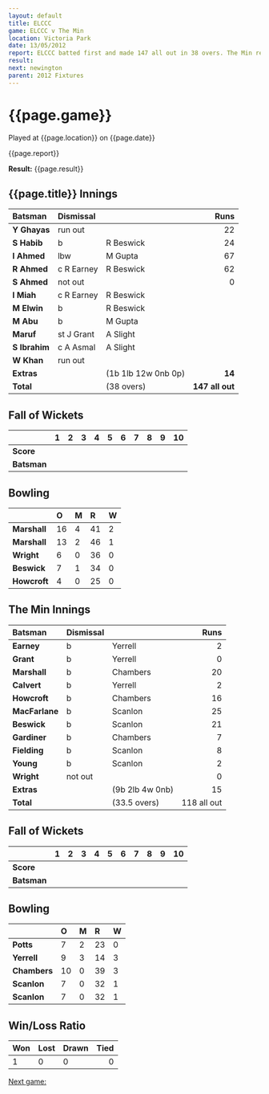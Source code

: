 ```yaml
---
layout: default
title: ELCCC
game: ELCCC v The Min
location: Victoria Park
date: 13/05/2012
report: ELCCC batted first and made 147 all out in 38 overs. The Min replied with 144 for 9 wkts
result: 
next: newington
parent: 2012 Fixtures
---
```


# {{page.game}}

Played at {{page.location}} on {{page.date}}

{{page.report}}

**Result:** {{page.result}}

## {{page.title}} Innings

| Batsman | Dismissal |  | Runs |
|:---|:---|---|---:|
| **Y Ghayas** | run out |  | 22 |
| **S Habib** | b | R Beswick | 24 |
| **I Ahmed** | lbw | M Gupta | 67 |
| **R Ahmed** | c R Earney | R Beswick | 62 |
| **S Ahmed** | not out |  | 0 |
| **I Miah** | c R Earney | R Beswick |  |
| **M Elwin** | b | R Beswick |  |
| **M Abu** | b | M Gupta |  |
| **Maruf** | st J Grant | A Slight |  |
| **S Ibrahim** | c A Asmal | A Slight |  |
| **W Khan** | run out |  |  |
| **Extras** | | (1b 1lb 12w 0nb 0p) | **14** |
| **Total** | | (38 overs) | **147 all out** |

## Fall of Wickets

| | 1 | 2 | 3 | 4 | 5 | 6 | 7 | 8 | 9 | 10 |
|---|:---:|:---:|:---:|:---:|:---:|:---:|:---:|:---:|:---:|:---:|
| **Score** |  |  |  |  |  |  |  |  |  |  |
| **Batsman** |  |  |  |  |  |  |  |  |  |  |

## Bowling

| | O | M | R | W |
|---|:---|:---|:---|:---|
| **Marshall** | 16 | 4 | 41 | 2 |
| **Marshall** | 13 | 2 | 46 | 1 |
| **Wright** | 6 | 0 | 36 | 0 |
| **Beswick** | 7 | 1 | 34 | 0 |
| **Howcroft** | 4 | 0 | 25 | 0 |

## The Min Innings

| Batsman | Dismissal |  | Runs |
|:---|:---|---|---:|
| **Earney** | b | Yerrell | 2 |
| **Grant** | b | Yerrell | 0 |
| **Marshall** | b | Chambers | 20 |
| **Calvert** | b | Yerrell | 2 |
| **Howcroft** | b | Chambers | 16 |
| **MacFarlane** | b | Scanlon | 25 |
| **Beswick** | b | Scanlon | 21 |
| **Gardiner** | b | Chambers | 7 |
| **Fielding** | b | Scanlon | 8 |
| **Young** | b | Scanlon | 2 |
| **Wright** | not out |  | 0 |
| **Extras** | | (9b 2lb 4w 0nb) | 15 |
| **Total** | | (33.5 overs) | 118 all out |

## Fall of Wickets

| | 1 | 2 | 3 | 4 | 5 | 6 | 7 | 8 | 9 | 10 |
|---|:---:|:---:|:---:|:---:|:---:|:---:|:---:|:---:|:---:|:---:|
| **Score** |  |  |  |  |  |  |  |  |  |  |
| **Batsman** |  |  |  |  |  |  |  |  |  |  |

## Bowling

| | O | M | R | W |
|---|:---|:---|:---|:---|
| **Potts** | 7 | 2 | 23 | 0 |
| **Yerrell** | 9 | 3 | 14 | 3 |
| **Chambers** | 10 | 0 | 39 | 3 |
| **Scanlon** | 7 | 0 | 32 | 1 |
| **Scanlon** | 7 | 0 | 32 | 1 |

## Win/Loss Ratio

| Won | Lost | Drawn | Tied |
|:---|:---|:---|---:|
| 1 | 0 | 0 | 0 |

[Next game:]({{page.next}})
